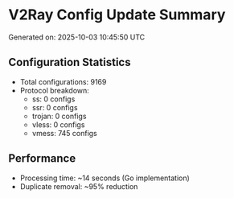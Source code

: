 # V2Ray Config Update Summary
Generated on: 2025-10-03 10:45:50 UTC

## Configuration Statistics
- Total configurations: 9169
- Protocol breakdown:
  - ss: 0 configs
  - ssr: 0 configs
  - trojan: 0 configs
  - vless: 0 configs
  - vmess: 745 configs

## Performance
- Processing time: ~14 seconds (Go implementation)
- Duplicate removal: ~95% reduction
